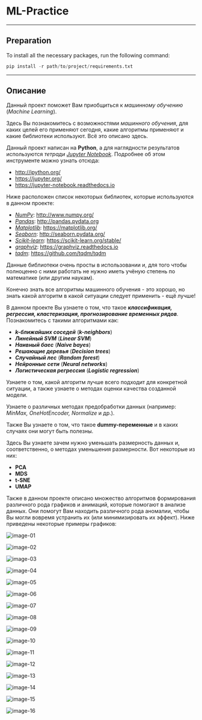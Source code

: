 # ML-Practice

---

## Preparation

To install all the necessary packages, run the following command:
```python
pip install -r path/to/project/requirements.txt
```

---

## Описание

Данный проект поможет Вам приобщиться к _машинному обучению_ (_Machine Learning_).

Здесь Вы познакомитесь с возможностями _машинного обучения_, для каких целей его применяют сегодня, какие алгоритмы применяют и какие библиотеки используют.
Всё это описано здесь.

Данный проект написан на **Python**, а для наглядности результатов используются _тетради_ [_Jupyter Notebook_](https://jupyter-notebook.readthedocs.io).
Подробнее об этом инструменте можно узнать отсюда:
* http://ipython.org/
* https://jupyter.org/
* https://jupyter-notebook.readthedocs.io

Ниже расположен список некоторых библиотек, которые используются в данном проекте:
* [_NumPy_](http://www.numpy.org/): http://www.numpy.org/
* [_Pandas_](http://pandas.pydata.org): http://pandas.pydata.org
* [_Matplotlib_](https://matplotlib.org/): https://matplotlib.org/
* [_Seaborn_](http://seaborn.pydata.org/): http://seaborn.pydata.org/
* [_Scikit-learn_](https://scikit-learn.org/stable/): https://scikit-learn.org/stable/
* [_graphviz_](https://graphviz.readthedocs.io): https://graphviz.readthedocs.io
* [_tqdm_](https://github.com/tqdm/tqdm): https://github.com/tqdm/tqdm

Данные библиотеки очень просты в использовании и, для того чтобы полноценно с ними работать не нужно иметь учёную степень по математике (или другим наукам).

Конечно знать все алгоритмы машинного обучения - это хорошо, но знать какой алгоритм в какой ситуации следует применить - ещё лучше!

В данном проекте Вы узнаете о том, что такое ___классификация, регрессия, кластеризация, прогнозирование временных рядов___.
Познакомитесь с такими алгоритмами как:
* ___k-ближайших соседей___ (___k-neighbors___)
* ___Линейный SVM___ (___Linear SVM___)
* ___Наивный баес___ (___Naive bayes___)
* ___Решающие деревья___ (___Decision trees___)
* ___Случайный лес___ (___Random forest___)
* ___Нейронные сети___ (___Neural networks___)
* ___Логистическая регрессия___ (___Logistic regression___)

Узнаете о том, какой алгоритм лучше всего подходит для конкретной ситуации, а также узнаете о методах оценки качества созданной модели.

Узнаете о различных методах предобработки данных (например: _MinMax, OneHotEncoder, Normalize_ и др.).

Также Вы узнаете о том, что такое **dummy-переменные** и в каких случаях они могут быть полезны.

Здесь Вы узнаете зачем нужно уменьшать размерность данных и, соответственно, о методах уменьшения размерности.
Вот некоторые из них:
* **PCA**
* **MDS**
* **t-SNE**
* **UMAP**

Также в данном проекте описано множество алгоритмов формирования различного рода графиков и анимаций, которые помогают в анализе данных.
Они помогут Вам находить различного рода аномалии, чтобы Вы могли вовремя устранить их (или минимизировать их эффект).
Ниже приведены некоторые примеры графиков:

![image-01](../images/part01/matplotlib-02.png)

![image-02](../images/part01/matplotlib-03.png)

![image-03](../images/part01/seaborn-02.jpg)

![image-04](../images/part01/seaborn-03.jpg)

![image-05](../images/part01/seaborn-04.jpg)

![image-06](../images/part01/tree-01.jpg)

![image-07](../images/part02/confusion_matrix-01.png)

![image-08](../images/part03/accuracy_analysis-01.png)

![image-09](../images/part03/classifiers_time_comparison-01.png)

![image-10](../images/part04/pca-01.png)

![image-11](../images/part04/silhouette-02.png)

![image-12](../images/part05/stochastic_gradient_descent_animation-03.gif)

![image-13](../images/part06/anomaly_detection_pca_tsne_moscow-01.png)

![image-14](../images/part06/anomaly_detection_source_moscow_minmax-01.png)

![image-15](../images/part07/result_prediction-01.png)

![image-16](../images/part07/sberbank_data-01.png)
